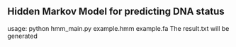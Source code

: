 ## Hidden Markov Model for predicting DNA status
usage: python hmm_main.py example.hmm example.fa
The result.txt will be generated